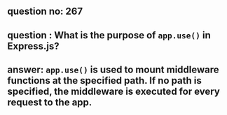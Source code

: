 
      
## question no: 267

## question : What is the purpose of `app.use()` in Express.js?

## answer: `app.use()` is used to mount middleware functions at the specified path. If no path is specified, the middleware is executed for every request to the app.
      